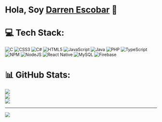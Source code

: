 <div aling='center'>
  <h1 aling='center'>Hola, Soy <a href="https://xdarren11.github.io/Portfolio/">Darren Escobar</a> 👋</h1>
</div>

# 💻 Tech Stack:
![C](https://img.shields.io/badge/c-%2300599C.svg?style=for-the-badge&logo=c&logoColor=white) ![CSS3](https://img.shields.io/badge/css3-%231572B6.svg?style=for-the-badge&logo=css3&logoColor=white) ![C#](https://img.shields.io/badge/c%23-%23239120.svg?style=for-the-badge&logo=csharp&logoColor=white) ![HTML5](https://img.shields.io/badge/html5-%23E34F26.svg?style=for-the-badge&logo=html5&logoColor=white) ![JavaScript](https://img.shields.io/badge/javascript-%23323330.svg?style=for-the-badge&logo=javascript&logoColor=%23F7DF1E) ![Java](https://img.shields.io/badge/java-%23ED8B00.svg?style=for-the-badge&logo=openjdk&logoColor=white) ![PHP](https://img.shields.io/badge/php-%23777BB4.svg?style=for-the-badge&logo=php&logoColor=white) ![TypeScript](https://img.shields.io/badge/typescript-%23007ACC.svg?style=for-the-badge&logo=typescript&logoColor=white) ![NPM](https://img.shields.io/badge/NPM-%23CB3837.svg?style=for-the-badge&logo=npm&logoColor=white) ![NodeJS](https://img.shields.io/badge/node.js-6DA55F?style=for-the-badge&logo=node.js&logoColor=white) ![React Native](https://img.shields.io/badge/react_native-%2320232a.svg?style=for-the-badge&logo=react&logoColor=%2361DAFB) ![MySQL](https://img.shields.io/badge/mysql-%2300000f.svg?style=for-the-badge&logo=mysql&logoColor=white) ![Firebase](https://img.shields.io/badge/Firebase-039BE5?style=for-the-badge&logo=Firebase&logoColor=white)
# 📊 GitHub Stats:
![](https://github-readme-stats.vercel.app/api?username=XDarren11&theme=radical&hide_border=false&include_all_commits=false&count_private=false)<br/>
![](https://github-readme-streak-stats.herokuapp.com/?user=XDarren11&theme=radical&hide_border=false)<br/>
![](https://github-readme-stats.vercel.app/api/top-langs/?username=XDarren11&theme=radical&hide_border=false&include_all_commits=false&count_private=false&layout=compact)

---
[![](https://visitcount.itsvg.in/api?id=XDarren11&icon=2&color=1)](https://visitcount.itsvg.in)

<!-- Proudly created with GPRM ( https://gprm.itsvg.in ) -->
